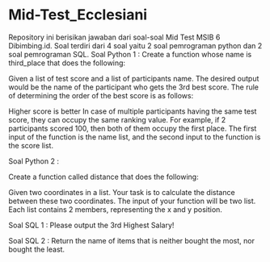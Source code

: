 # Mid-Test_Ecclesiani
Repository ini  berisikan jawaban dari soal-soal Mid Test MSIB 6 Dibimbing.id. Soal terdiri dari 4 soal yaitu 2 soal pemrograman python dan 2 soal pemrograman SQL. 
Soal Python 1 : 
Create a function whose name is third_place that does the following:

Given a list of test score and a list of participants name. The desired output would be the name of the participant who gets the 3rd best score. The rule of determining the order of the best score is as follows:

Higher score is better
In case of multiple participants having the same test score, they can occupy the same ranking value. For example, if 2 participants scored 100, then both of them occupy the first place.
The first input of the function is the name list, and the second input to the function is the score list.

Soal Python 2 : 

Create a function called distance that does the following:

Given two coordinates in a list. Your task is to calculate the distance between these two coordinates. The input of your function will be two list. Each list contains 2 members, representing the x and y position. 

Soal SQL 1 : 
Please output the 3rd Highest Salary!

Soal SQL 2 : 
Return the name of items that is neither bought the most, nor bought the least.
